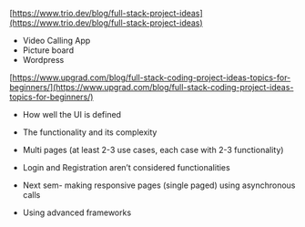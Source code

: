 
[https://www.trio.dev/blog/full-stack-project-ideas](https://www.trio.dev/blog/full-stack-project-ideas)

-   Video Calling App
-   Picture board
-   Wordpress

[https://www.upgrad.com/blog/full-stack-coding-project-ideas-topics-for-beginners/](https://www.upgrad.com/blog/full-stack-coding-project-ideas-topics-for-beginners/)

-   How well the UI is defined
-   The functionality and its complexity
-   Multi pages (at least 2-3 use cases, each case with 2-3 functionality)
-   Login and Registration aren’t considered functionalities


-   Next sem- making responsive pages (single paged) using asynchronous calls 
-   Using advanced frameworks

  